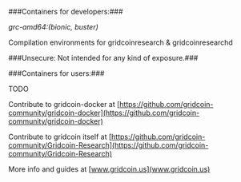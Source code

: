 ###Containers for developers:###

*grc-amd64:(bionic, buster)*

Compilation environments for gridcoinresearch & gridcoinresearchd

###Unsecure: Not intended for any kind of exposure.###

###Containers for users:###

TODO

Contribute to gridcoin-docker at [https://github.com/gridcoin-community/gridcoin-docker](https://github.com/gridcoin-community/gridcoin-docker)

Contribute to gridcoin itself at [https://github.com/gridcoin-community/Gridcoin-Research](https://github.com/gridcoin-community/Gridcoin-Research)

More info and guides at [www.gridcoin.us](www.gridcoin.us)
